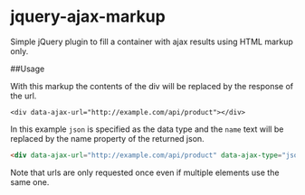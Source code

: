 # jquery-ajax-markup
Simple jQuery plugin to fill a container with ajax results using HTML markup only.

##Usage

With this markup the contents of the div will be replaced by the response of the url.
```html\
<div data-ajax-url="http://example.com/api/product"></div>
```

In this example `json` is specified as the data type and the `name` text will be replaced by the name property of the returned json.
```html
<div data-ajax-url="http://example.com/api/product" data-ajax-type="json">name</div>
```

Note that urls are only requested once even if multiple elements use the same one.
